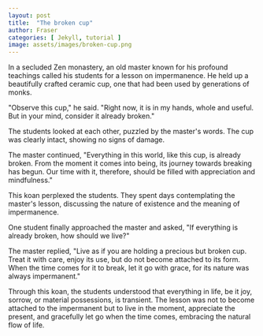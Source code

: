 ```yaml
---
layout: post
title:  "The broken cup"
author: Fraser
categories: [ Jekyll, tutorial ]
image: assets/images/broken-cup.png
---
```

In a secluded Zen monastery, an old master known for his profound teachings called his students for a lesson on impermanence. He held up a beautifully crafted ceramic cup, one that had been used by generations of monks.

"Observe this cup," he said. "Right now, it is in my hands, whole and useful. But in your mind, consider it already broken."

The students looked at each other, puzzled by the master's words. The cup was clearly intact, showing no signs of damage.

The master continued, "Everything in this world, like this cup, is already broken. From the moment it comes into being, its journey towards breaking has begun. Our time with it, therefore, should be filled with appreciation and mindfulness."

This koan perplexed the students. They spent days contemplating the master's lesson, discussing the nature of existence and the meaning of impermanence.

One student finally approached the master and asked, "If everything is already broken, how should we live?"

The master replied, "Live as if you are holding a precious but broken cup. Treat it with care, enjoy its use, but do not become attached to its form. When the time comes for it to break, let it go with grace, for its nature was always impermanent."

Through this koan, the students understood that everything in life, be it joy, sorrow, or material possessions, is transient. The lesson was not to become attached to the impermanent but to live in the moment, appreciate the present, and gracefully let go when the time comes, embracing the natural flow of life.